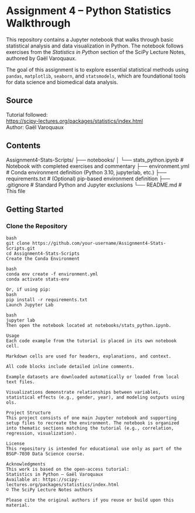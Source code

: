 # Assignment 4 – Python Statistics Walkthrough

This repository contains a Jupyter notebook that walks through basic statistical analysis and data visualization in Python. The notebook follows exercises from the *Statistics in Python* section of the SciPy Lecture Notes, authored by Gaël Varoquaux.

The goal of this assignment is to explore essential statistical methods using `pandas`, `matplotlib`, `seaborn`, and `statsmodels`, which are foundational tools for data science and biomedical data analysis.

## Source

Tutorial followed:  
https://scipy-lectures.org/packages/statistics/index.html  
Author: Gaël Varoquaux

## Contents

Assignment4-Stats-Scripts/
├── notebooks/
│ └── stats_python.ipynb # Notebook with completed exercises and commentary
├── environment.yml # Conda environment definition (Python 3.10, jupyterlab, etc.)
├── requirements.txt # (Optional) pip-based environment definition
├── .gitignore # Standard Python and Jupyter exclusions
└── README.md # This file

## Getting Started

### Clone the Repository
```
bash
git clone https://github.com/your-username/Assignment4-Stats-Scripts.git
cd Assignment4-Stats-Scripts
Create the Conda Environment

bash
conda env create -f environment.yml
conda activate stats-env

Or, if using pip:
bash
pip install -r requirements.txt
Launch Jupyter Lab

bash
jupyter lab
Then open the notebook located at notebooks/stats_python.ipynb.

Usage
Each code example from the tutorial is placed in its own notebook cell.

Markdown cells are used for headers, explanations, and context.

All code blocks include detailed inline comments.

Example datasets are downloaded automatically or loaded from local text files.

Visualizations demonstrate relationships between variables, statistical effects (e.g., gender, year), and modeling outputs using ols.

Project Structure
This project consists of one main Jupyter notebook and supporting setup files to recreate the environment. The notebook is organized into thematic sections matching the tutorial (e.g., correlation, regression, visualization).

License
This repository is intended for educational use only as part of the BSGP-7030 Data Science course.

Acknowledgments
This work is based on the open-access tutorial:
Statistics in Python – Gaël Varoquaux
Available at: https://scipy-lectures.org/packages/statistics/index.html
© The SciPy Lecture Notes authors

Please cite the original authors if you reuse or build upon this material.
